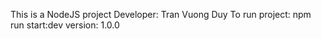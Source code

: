 This is a NodeJS project
Developer: Tran Vuong Duy
To run project:
npm run start:dev
version: 1.0.0

